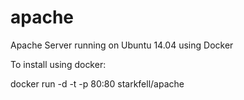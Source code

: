 # apache
Apache Server running on Ubuntu 14.04 using Docker

To install using docker:

docker run -d -t -p 80:80 starkfell/apache


